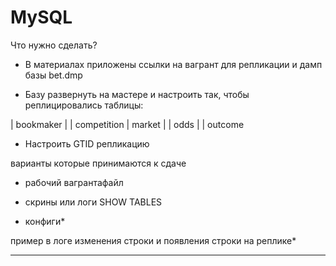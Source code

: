 # MySQL


Что нужно сделать?

- В материалах приложены ссылки на вагрант для репликации и дамп базы bet.dmp

- Базу развернуть на мастере и настроить так, чтобы реплицировались таблицы:


| bookmaker          |
| competition        |
 market              |
| odds               |
| outcome

- Настроить GTID репликацию

варианты которые принимаются к сдаче

- рабочий вагрантафайл

- скрины или логи SHOW TABLES

- конфиги*

пример в логе изменения строки и появления строки на реплике*

---

